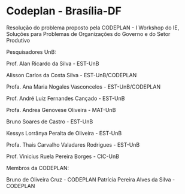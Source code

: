 # Codeplan - Brasília-DF
Resolução do problema proposto pela CODEPLAN - I Workshop do IE, Soluções para Problemas de Organizações do Governo e do Setor Produtivo

Pesquisadores UnB:

Prof. Alan Ricardo da Silva - EST-UnB

Alisson Carlos da Costa Silva - EST-UnB/CODEPLAN

Profa. Ana Maria Nogales Vasconcelos - EST-UnB/CODEPLAN

Prof. André Luiz Fernandes Cançado - EST-UnB

Profa. Andrea Genovese Oliveira - MAT-UnB

Bruno Soares de Castro - EST-UnB

Kessys Lorrânya Peralta de Oliveira - EST-UnB

Profa. Thais Carvalho Valadares Rodrigues - EST-UnB

Prof. Vinicius Ruela Pereira Borges - CIC-UnB

Membros da CODEPLAN:

Bruno de Oliveira Cruz - CODEPLAN
Patrícia Pereira Alves da Silva - CODEPLAN
